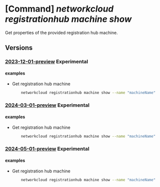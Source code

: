 # [Command] _networkcloud registrationhub machine show_

Get properties of the provided registration hub machine.

## Versions

### [2023-12-01-preview](/Resources/mgmt-plane/L3N1YnNjcmlwdGlvbnMve30vcmVzb3VyY2Vncm91cHMve30vcHJvdmlkZXJzL21pY3Jvc29mdC5uZXR3b3JrY2xvdWQvcmVnaXN0cmF0aW9uaHVicy97fS9tYWNoaW5lcy97fQ==/2023-12-01-preview.xml) **Experimental**

<!-- mgmt-plane /subscriptions/{}/resourcegroups/{}/providers/microsoft.networkcloud/registrationhubs/{}/machines/{} 2023-12-01-preview -->

#### examples

- Get registration hub machine
    ```bash
        networkcloud registrationhub machine show --name "machineName" --registration-hub-name "registrationHubName" --resource-group resourceGroupName"
    ```

### [2024-03-01-preview](/Resources/mgmt-plane/L3N1YnNjcmlwdGlvbnMve30vcmVzb3VyY2Vncm91cHMve30vcHJvdmlkZXJzL21pY3Jvc29mdC5uZXR3b3JrY2xvdWQvcmVnaXN0cmF0aW9uaHVicy97fS9tYWNoaW5lcy97fQ==/2024-03-01-preview.xml) **Experimental**

<!-- mgmt-plane /subscriptions/{}/resourcegroups/{}/providers/microsoft.networkcloud/registrationhubs/{}/machines/{} 2024-03-01-preview -->

#### examples

- Get registration hub machine
    ```bash
        networkcloud registrationhub machine show --name "machineName" --registration-hub-name "registrationHubName" --resource-group resourceGroupName"
    ```

### [2024-05-01-preview](/Resources/mgmt-plane/L3N1YnNjcmlwdGlvbnMve30vcmVzb3VyY2Vncm91cHMve30vcHJvdmlkZXJzL21pY3Jvc29mdC5uZXR3b3JrY2xvdWQvcmVnaXN0cmF0aW9uaHVicy97fS9tYWNoaW5lcy97fQ==/2024-05-01-preview.xml) **Experimental**

<!-- mgmt-plane /subscriptions/{}/resourcegroups/{}/providers/microsoft.networkcloud/registrationhubs/{}/machines/{} 2024-05-01-preview -->

#### examples

- Get registration hub machine
    ```bash
        networkcloud registrationhub machine show --name "machineName" --registration-hub-name "registrationHubName" --resource-group resourceGroupName"
    ```
